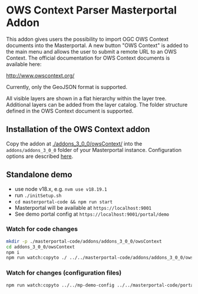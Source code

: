# OWS Context Parser Masterportal Addon

This addon gives users the possibility to import OGC OWS Context documents into the Masterportal. A new button "OWS Context" is added to the main menu and allows the user to submit a remote URL to an OWS Context. The official documentation for OWS Context documents is available here:

http://www.owscontext.org/

Currently, only the GeoJSON format is supported.

All visible layers are shown in a flat hierarchy within the layer tree. Additional layers can be added from the layer catalog. The folder structure defined in the OWS Context document is supported.

## Installation of the OWS Context addon

Copy the addon at [./addons_3_0_0/owsContext/](./addons_3_0_0/owsContext/) into the `addons/addons_3_0_0` folder of your Masterportal instance. Configuration options are described [here](./addons_3_0_0/owsContext/doc/README.md).

## Standalone demo

- use node v18.x, e.g. `nvm use v18.19.1`
- run `./initSetup.sh`
- `cd masterportal-code && npm run start`
- Masterportal will be available at `https://localhost:9001`
- See demo portal config at `https://localhost:9001/portal/demo`

### Watch for code changes

```sh
mkdir -p ./masterportal-code/addons/addons_3_0_0/owsContext
cd addons_3_0_0/owsContext
npm i
npm run watch:copyto ./ ../../masterportal-code/addons/addons_3_0_0/owsContext
```

### Watch for changes (configuration files)

```sh
npm run watch:copyto ../../mp-demo-config ../../masterportal-code/portal/demo
```

